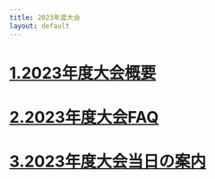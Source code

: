 ```yaml
---
title: 2023年度大会
layout: default
---
```

# [1.2023年度大会概要](/過去の大会/2023/outline.html)
# [2.2023年度大会FAQ](/過去の大会/2023/FAQ.md)
# [3.2023年度大会当日の案内](/過去の大会/2023/attend.md)

